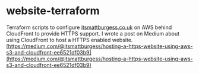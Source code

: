 # website-terraform
Terraform scripts to configure [itsmattburgess.co.uk](itsmattburgess.co.uk) on AWS behind CloudFront to provide HTTPS support. I wrote a post on Medium about using CloudFront to host a HTTPS enabled website. [https://medium.com/@itsmattburgess/hosting-a-https-website-using-aws-s3-and-cloudfront-ee6521df03b9](https://medium.com/@itsmattburgess/hosting-a-https-website-using-aws-s3-and-cloudfront-ee6521df03b9)
